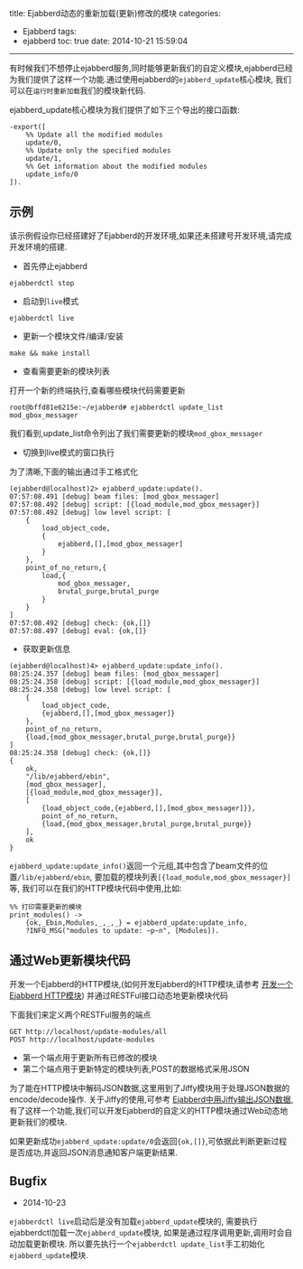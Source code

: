 title: Ejabberd动态的重新加载(更新)修改的模块
categories:
  - Ejabberd
tags:
  - ejabberd
toc: true
date: 2014-10-21 15:59:04
---

有时候我们不想停止ejabberd服务,同时能够更新我们的自定义模块,ejabberd已经为我们提供了这样一个功能.通过使用ejabberd的`ejabberd_update`核心模块, 我们可以在`运行时重新加载`我们的模块新代码.

ejabberd_update核心模块为我们提供了如下三个导出的接口函数:

```
-export([
    %% Update all the modified modules
    update/0,
    %% Update only the specified modules
    update/1,
    %% Get information about the modified modules
    update_info/0
]).
```

## 示例

该示例假设你已经搭建好了Ejabberd的开发环境,如果还未搭建号开发环境,请完成开发环境的搭建.

- 首先停止ejabberd

```
ejabberdctl stop
```

- 启动到`live`模式

```
ejabberdctl live
```

- 更新一个模块文件/编译/安装

```
make && make install
```

- 查看需要更新的模块列表

打开一个新的终端执行,查看哪些模块代码需要更新

```
root@bffd81e6215e:~/ejabberd# ejabberdctl update_list
mod_gbox_messager
```

我们看到,update_list命令列出了我们需要更新的模块`mod_gbox_messager`

- 切换到live模式的窗口执行

为了清晰,下面的输出通过手工格式化

```
(ejabberd@localhost)2> ejabberd_update:update().
07:57:08.491 [debug] beam files: [mod_gbox_messager]
07:57:08.492 [debug] script: [{load_module,mod_gbox_messager}]
07:57:08.492 [debug] low level script: [
    {
        load_object_code,
        {
            ejabberd,[],[mod_gbox_messager]
        }
    },
    point_of_no_return,{
        load,{
            mod_gbox_messager,
            brutal_purge,brutal_purge
        }
    }
]
07:57:08.492 [debug] check: {ok,[]}
07:57:08.497 [debug] eval: {ok,[]}
```

- 获取更新信息


```
(ejabberd@localhost)4> ejabberd_update:update_info().
08:25:24.357 [debug] beam files: [mod_gbox_messager]
08:25:24.358 [debug] script: [{load_module,mod_gbox_messager}]
08:25:24.358 [debug] low level script: [
    {
        load_object_code,
        {ejabberd,[],[mod_gbox_messager]}
    },
    point_of_no_return,
    {load,{mod_gbox_messager,brutal_purge,brutal_purge}}
]
08:25:24.358 [debug] check: {ok,[]}
{
    ok,
    "/lib/ejabberd/ebin",
    [mod_gbox_messager],
    [{load_module,mod_gbox_messager}],
    [
        {load_object_code,{ejabberd,[],[mod_gbox_messager]}},
        point_of_no_return,
        {load,{mod_gbox_messager,brutal_purge,brutal_purge}}
    ],
    ok
}
```

`ejabberd_update:update_info()`返回一个元组,其中包含了beam文件的位置`/lib/ejabberd/ebin`, 要加载的模块列表`[{load_module,mod_gbox_messager}]`等, 我们可以在我们的HTTP模块代码中使用,比如:

```
%% 打印需要更新的模块
print_modules() ->
    {ok,_Ebin,Modules,_,_,_} = ejabberd_update:update_info,
    ?INFO_MSG("modules to update: ~p~n", [Modules]).
```




## 通过Web更新模块代码

开发一个Ejabberd的HTTP模块,(如何开发Ejabberd的HTTP模块,请参考 [开发一个Ejabberd HTTP模块][开发一个Ejabberd HTTP模块]) 并通过RESTFul接口动态地更新模块代码

下面我们来定义两个RESTFul服务的端点

```
GET http://localhost/update-modules/all
POST http://localhost/update-modules
```

- 第一个端点用于更新所有已修改的模块
- 第二个端点用于更新特定的模块列表,POST的数据格式采用JSON

为了能在HTTP模块中解码JSON数据,这里用到了Jiffy模块用于处理JSON数据的encode/decode操作. 关于Jiffy的使用,可参考 [Ejabberd中用Jiffy输出JSON数据][Ejabberd中用Jiffy输出JSON数据],有了这样一个功能,我们可以开发Ejabberd的自定义的HTTP模块通过Web动态地更新我们的模块.

如果更新成功`ejabberd_update:update/0`会返回`{ok,[]}`,可依据此判断更新过程是否成功,并返回JSON消息通知客户端更新结果.

## Bugfix

- 2014-10-23

`ejabberdctl live`启动后是没有加载`ejabberd_update`模块的, 需要执行ejabberdctl加载一次`ejabberd_update`模块, 如果是通过程序调用更新,调用时会自动加载更新模块. 所以要先执行一个`ejabberdctl update_list`手工初始化`ejabberd_update`模块.


 [Ejabberd中用Jiffy输出JSON数据]:/2014/09/28/ejabberd-jiffy
 [开发一个Ejabberd HTTP模块]:/2014/09/18/ejabberd-http-module


